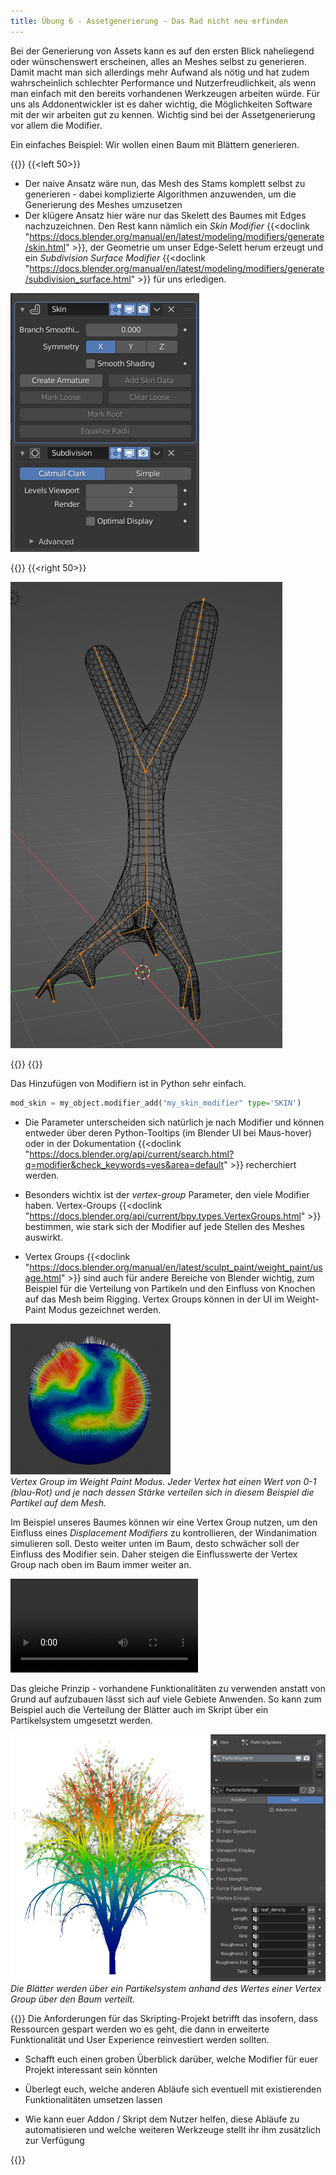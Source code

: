 ```yaml
---
title: Übung 6 - Assetgenerierung - Das Rad nicht neu erfinden
---
```


Bei der Generierung von Assets kann es auf den ersten Blick naheliegend oder wünschenswert erscheinen, alles an Meshes selbst zu generieren. Damit macht man sich allerdings mehr Aufwand als nötig und hat zudem wahrscheinlich schlechter Performance und Nutzerfreudlichkeit, als wenn man einfach mit den bereits vorhandenen Werkzeugen arbeiten würde. Für uns als Addonentwickler ist es daher wichtig, die Möglichkeiten Software mit der wir arbeiten gut zu kennen. Wichtig sind bei der Assetgenerierung vor allem die Modifier.

Ein einfaches Beispiel: Wir wollen einen Baum mit Blättern generieren.


{{<twoculumn>}}
{{<left 50>}}
- Der naive Ansatz wäre nun, das Mesh des Stams komplett selbst zu generieren - dabei komplizierte Algorithmen anzuwenden, um die Generierung des Meshes umzusetzen
- Der klügere Ansatz hier wäre nur das Skelett des Baumes mit Edges nachzuzeichnen. Den Rest kann nämlich ein *Skin Modifier* {{<doclink "https://docs.blender.org/manual/en/latest/modeling/modifiers/generate/skin.html" >}}, der Geometrie um unser Edge-Selett herum erzeugt und ein *Subdivision Surface Modifier* {{<doclink "https://docs.blender.org/manual/en/latest/modeling/modifiers/generate/subdivision_surface.html" >}} für uns erledigen.

![tree_mods](img/mods.png)

{{</left>}}
{{<right 50>}}

![tree_mods](img/tree_mods.png)

{{</right>}}
{{</twoculumn>}}

Das Hinzufügen von Modifiern ist in Python sehr einfach. 

```python
mod_skin = my_object.modifier_add("my_skin_modifier" type='SKIN')
```

- Die Parameter unterscheiden sich natürlich je nach Modifier und können entweder über deren Python-Tooltips (im Blender UI bei Maus-hover) oder in der Dokumentation {{<doclink "https://docs.blender.org/api/current/search.html?q=modifier&check_keywords=yes&area=default" >}} recherchiert werden. 


- Besonders wichtix ist der *vertex-group* Parameter, den viele Modifier haben. Vertex-Groups {{<doclink "https://docs.blender.org/api/current/bpy.types.VertexGroups.html" >}} bestimmen, wie stark sich der Modifier auf jede Stellen des Meshes auswirkt.

- Vertex Groups {{<doclink "https://docs.blender.org/manual/en/latest/sculpt_paint/weight_paint/usage.html" >}} sind auch für andere Bereiche von Blender wichtig, zum Beispiel für die Verteilung von Partikeln und den Einfluss von Knochen auf das Mesh beim Rigging. Vertex Groups können in der UI im Weight-Paint Modus gezeichnet werden.

![vgroup](img/vgroup.png)<br>*Vertex Group im Weight Paint Modus. Jeder Vertex hat einen Wert von 0-1 (blau-Rot) und je nach dessen Stärke verteilen sich in diesem Beispiel die Partikel auf dem Mesh.*

Im Beispiel unseres Baumes können wir eine Vertex Group nutzen, um den Einfluss eines *Displacement Modifiers* zu kontrollieren, der Windanimation simulieren soll. Desto weiter unten im Baum, desto schwächer soll der Einfluss des Modifier sein. Daher steigen die Einflusswerte der Vertex Group nach oben im Baum immer weiter an.

<video src="img/displacement.mp4" autoplay loop></video>

Das gleiche Prinzip - vorhandene Funktionalitäten zu verwenden anstatt von Grund auf aufzubauen lässt sich auf viele Gebiete Anwenden. So kann zum Beispiel auch die Verteilung der Blätter auch im Skript über ein Partikelsystem umgesetzt werden. 

![tree_mods](img/leafes.png)<br>
*Die Blätter werden über ein Partikelsystem anhand des Wertes einer Vertex Group über den Baum verteilt.*


{{<todo>}}
Die Anforderungen für das Skripting-Projekt betrifft das insofern, dass Ressourcen gespart werden wo es geht, die dann in erweiterte Funktionalität und User Experience reinvestiert werden sollten.

- Schafft euch einen groben Überblick darüber, welche Modifier für euer Projekt interessant sein könnten

- Überlegt euch, welche anderen Abläufe sich eventuell mit existierenden Funktionalitäten umsetzen lassen

- Wie kann euer Addon / Skript dem Nutzer helfen, diese Abläufe zu automatisieren und welche weiteren Werkzeuge stellt ihr ihm zusätzlich zur Verfügung

{{</todo>}}